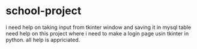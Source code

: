 # school-project
i need help on taking input from  tkinter window and saving it in mysql table
need help on this project where i need to make a login page usin tkinter in python. all help is appriciated.
